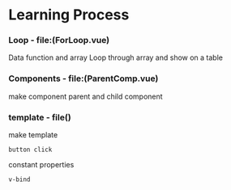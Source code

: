 # Learning Process
### Loop - file:(ForLoop.vue)
Data function and array
Loop through array and show on a table 

### Components - file:(ParentComp.vue)
make component
parent and child component 

### template - file()
make template
```
button click
```
constant properties 
```
v-bind  
